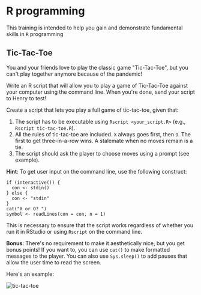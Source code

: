 # R programming

This training is intended to help you gain and demonstrate fundamental skills in `R` programming 

## Tic-Tac-Toe

You and your friends love to play the classic game "Tic-Tac-Toe", but you can't play together anymore because of the pandemic! 

Write an R script that will allow you to play a game of Tic-Tac-Toe against your computer using the command line. When you're done, send your script to Henry to test!

Create a script that lets you play a full game of tic-tac-toe, given that:
1. The script has to be executable using `Rscript <your_script.R>` (e.g., `Rscript tic-tac-toe.R`).
2. All the rules of tic-tac-toe are included. `X` always goes first, then `O`. The first to get three-in-a-row wins. A stalemate when no moves remain is a tie.
3. The script should ask the player to choose moves using a prompt (see example). 

**Hint**: To get user input on the command line, use the following construct:

```
if (interactive()) {
  con <- stdin()
} else {
  con <- "stdin"
}
cat("X or O? ")
symbol <- readLines(con = con, n = 1)
```

This is necessary to ensure that the script works regardless of whether you run it in RStudio or using `Rscript` on the command line. 

**Bonus**: There's no requirement to make it aesthetically nice, but you get bonus points! If you want to, you can use `cat()` to make formatted messages to the player. You can also use `Sys.sleep()` to add pauses that allow the user time to read the screen. 

Here's an example:

![tic-tac-toe](https://user-images.githubusercontent.com/44813811/111565769-f6640d00-8769-11eb-9f06-5076c18b3ab0.gif)



